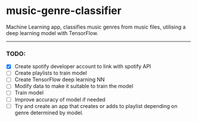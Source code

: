# music-genre-classifier
Machine Learning app, classifies music genres from music files, utilising a deep learning model with TensorFlow.

---
### TODO:
- [x] Create spotify developer account to link with spotify API
- [ ] Create playlists to train model
- [ ] Create TensorFlow deep learning NN
- [ ] Modify data to make it suitable to train the model
- [ ] Train model
- [ ] Improve accuracy of model if needed
- [ ] Try and create an app that creates or adds to playlist depending on genre determined by model.
